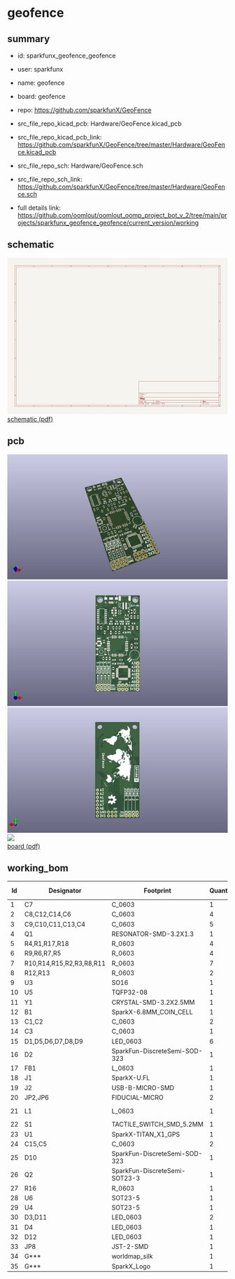 # geofence
 
## summary 
* id: sparkfunx_geofence_geofence
* user: sparkfunx
* name: geofence
* board: geofence
* repo: https://github.com/sparkfunX/GeoFence
* src_file_repo_kicad_pcb: Hardware/GeoFence.kicad_pcb
* src_file_repo_kicad_pcb_link: https://github.com/sparkfunX/GeoFence/tree/master/Hardware/GeoFence.kicad_pcb


* src_file_repo_sch: Hardware/GeoFence.sch
* src_file_repo_sch_link: https://github.com/sparkfunX/GeoFence/tree/master/Hardware/GeoFence.sch
* full details link: https://github.com/oomlout/oomlout_oomp_project_bot_v_2/tree/main/projects/sparkfunx_geofence_geofence/current_version/working  

## schematic  
![](working_schematic_600.png)  
[schematic (pdf)](working_schematic.pdf) 






















## pcb  
![](working_3d_600.png) 
![](working_3d_front_600.png)  
![](working_3d_back_600.png)  
![](working_600.png)  
[board (pdf)](working.pdf)  

## working_bom
| Id | Designator | Footprint | Quantity | Designation | Supplier and ref |  | None | 
| --- | --- | --- | --- | --- | --- | --- | --- | 
| 1 | C7 | C_0603 | 1 | 2.2uF |  |  | [''] | 
| 2 | C8,C12,C14,C6 | C_0603 | 4 | 1.0uF |  |  | [''] | 
| 3 | C9,C10,C11,C13,C4 | C_0603 | 5 | 0.1uF |  |  | [''] | 
| 4 | Q1 | RESONATOR-SMD-3.2X1.3 | 1 | 8/16/20MHz |  |  | [''] | 
| 5 | R4,R1,R17,R18 | R_0603 | 4 | 1k |  |  | [''] | 
| 6 | R9,R6,R7,R5 | R_0603 | 4 | 10k |  |  | [''] | 
| 7 | R10,R14,R15,R2,R3,R8,R11 | R_0603 | 7 | 470 |  |  | [''] | 
| 8 | R12,R13 | R_0603 | 2 | 4.7k |  |  | [''] | 
| 9 | U3 | SO16 | 1 | CH340G |  |  | [''] | 
| 10 | U5 | TQFP32-08 | 1 | ATMEGA328 |  |  | [''] | 
| 11 | Y1 | CRYSTAL-SMD-3.2X2.5MM | 1 | 12MHz |  |  | [''] | 
| 12 | B1 | SparkX-6.8MM_COIN_CELL | 1 | COIN CELL |  |  | [''] | 
| 13 | C1,C2 | C_0603 | 2 | 10pF |  |  | [''] | 
| 14 | C3 | C_0603 | 1 | 10nF |  |  | [''] | 
| 15 | D1,D5,D6,D7,D8,D9 | LED_0603 | 6 | Blue |  |  | [''] | 
| 16 | D2 | SparkFun-DiscreteSemi-SOD-323 | 1 | 0.5A/40V/420mV |  |  | [''] | 
| 17 | FB1 | L_0603 | 1 | 600Ohm/100MHz |  |  | [''] | 
| 18 | J1 | SparkX-U.FL | 1 | U.FL |  |  | [''] | 
| 19 | J2 | USB-B-MICRO-SMD | 1 | microB |  |  | [''] | 
| 20 | JP2,JP6 | FIDUCIAL-MICRO | 2 | FIDUCIALUFIDUCIAL |  |  | [''] | 
| 21 | L1 | L_0603 | 1 | 33nH/~{5%/500mA} |  |  | [''] | 
| 22 | S1 | TACTILE_SWITCH_SMD_5.2MM | 1 | Reset |  |  | [''] | 
| 23 | U1 | SparkX-TITAN_X1_GPS | 1 | TITAN X1 GPS |  |  | [''] | 
| 24 | C15,C5 | C_0603 | 2 | 4.7uF |  |  | [''] | 
| 25 | D10 | SparkFun-DiscreteSemi-SOD-323 | 1 | BAT20J |  |  | [''] | 
| 26 | Q2 | SparkFun-DiscreteSemi-SOT23-3 | 1 | 2.5A/30V |  |  | [''] | 
| 27 | R16 | R_0603 | 1 | 2.0k |  |  | [''] | 
| 28 | U6 | SOT23-5 | 1 | MCP73831 |  |  | [''] | 
| 29 | U4 | SOT23-5 | 1 | AP2112K-3.3V |  |  | [''] | 
| 30 | D3,D11 | LED_0603 | 2 | Yellow |  |  | [''] | 
| 31 | D4 | LED_0603 | 1 | GREEN |  |  | [''] | 
| 32 | D12 | LED_0603 | 1 | Red |  |  | [''] | 
| 33 | JP8 | JST-2-SMD | 1 | LiPo |  |  | [''] | 
| 34 | G*** | worldmap_silk | 1 | LOGO |  |  | [''] | 
| 35 | G*** | SparkX_Logo | 1 | LOGO |  |  | [''] | 




